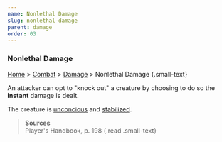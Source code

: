 ```yaml
---
name: Nonlethal Damage
slug: nonlethal-damage
parent: damage
order: 03
---
```

### Nonlethal Damage
[Home](dm-operations-center) > [Combat](combat) > [Damage](damage) > Nonlethal Damage {.small-text}

An attacker can opt to "knock out" a creature by choosing to do so the **instant** damage is dealt.

The creature is [unconcious](unconcious) and [stabilized](stabilizing).

> **Sources** <br/>
> Player's Handbook, p. 198
{.read .small-text}